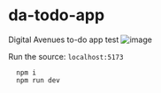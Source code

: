 # da-todo-app
Digital Avenues to-do app test
![image](https://github.com/quanglong292/da-todo-app/assets/27859929/becb97ec-a8a0-47f5-801b-3d01d333db73)

Run the source: `localhost:5173`
```
  npm i
  npm run dev
```
